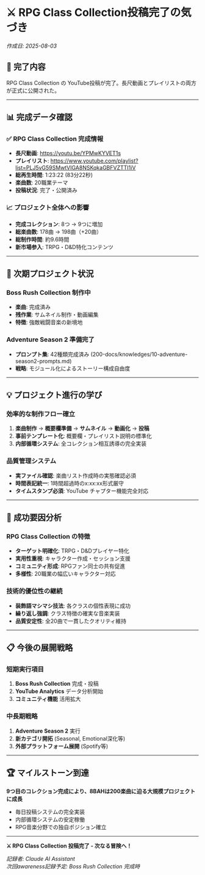 # ⚔️ RPG Class Collection投稿完了の気づき

*作成日: 2025-08-03*

## 🎯 完了内容

RPG Class Collection の YouTube投稿が完了。長尺動画とプレイリストの両方が正式に公開された。

---

## 📊 完成データ確認

### ✅ RPG Class Collection 完成情報
- **長尺動画**: https://youtu.be/YPMwKYVET1s
- **プレイリスト**: https://www.youtube.com/playlist?list=PLJ5vG59SMwtVIGA8NSKqkaGBFVZTTI1iV
- **総再生時間**: 1:23:22 (83分22秒)
- **楽曲数**: 20職業テーマ
- **投稿状況**: 完了・公開済み

### 📈 プロジェクト全体への影響
- **完成コレクション**: 8つ → 9つに増加
- **総楽曲数**: 178曲 → 198曲（+20曲）
- **総制作時間**: 約9.6時間
- **新市場参入**: TRPG・D&D特化コンテンツ

---

## 🚀 次期プロジェクト状況

### Boss Rush Collection 制作中
- **楽曲**: 完成済み
- **残作業**: サムネイル制作・動画編集
- **特徴**: 強敵戦闘音楽の新境地

### Adventure Season 2 準備完了
- **プロンプト集**: 42種類完成済み (200-docs/knowledges/10-adventure-season2-prompts.md)
- **戦略**: モジュール化によるストーリー構成自由度

---

## 💡 プロジェクト進行の学び

### 効率的な制作フロー確立
1. **楽曲制作** → **概要欄準備** → **サムネイル** → **動画化** → **投稿**
2. **事前テンプレート化**: 概要欄・プレイリスト説明の標準化
3. **内部循環システム**: 全コレクション相互誘導の完全実装

### 品質管理システム
- **実ファイル確認**: 楽曲リスト作成時の実態確認必須
- **時間表記統一**: 1時間超過時のx:xx:xx形式厳守
- **タイムスタンプ必須**: YouTube チャプター機能完全対応

---

## 🎯 成功要因分析

### RPG Class Collection の特徴
- **ターゲット明確化**: TRPG・D&Dプレイヤー特化
- **実用性重視**: キャラクター作成・セッション支援
- **コミュニティ形成**: RPGファン同士の共有促進
- **多様性**: 20職業の幅広いキャラクター対応

### 技術的優位性の継続
- **装飾語マシマシ技法**: 各クラスの個性表現に成功
- **繰り返し強調**: クラス特徴の確実な音楽実装
- **品質安定性**: 全20曲で一貫したクオリティ維持

---

## 📋 今後の展開戦略

### 短期実行項目
1. **Boss Rush Collection** 完成・投稿
2. **YouTube Analytics** データ分析開始
3. **コミュニティ機能** 活用拡大

### 中長期戦略
1. **Adventure Season 2** 実行
2. **新カテゴリ開拓** (Seasonal, Emotional深化等)
3. **外部プラットフォーム展開** (Spotify等)

---

## 🏆 マイルストーン到達

**9つ目のコレクション完成により、8BAHは200楽曲に迫る大規模プロジェクトに成長**

- 毎日投稿システムの完全実装
- 内部循環システムの安定稼働
- RPG音楽分野での独自ポジション確立

---

**⚔️ RPG Class Collection 投稿完了 - 次なる冒険へ！**

*記録者: Claude AI Assistant*  
*次回awareness記録予定: Boss Rush Collection 完成時*
